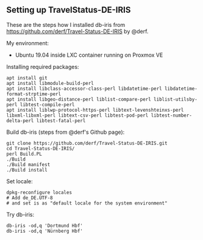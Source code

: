 Setting up TravelStatus-DE-IRIS
-------------------------------

These are the steps how I installed db-iris from https://github.com/derf/Travel-Status-DE-IRIS by @derf.

My environment:
- Ubuntu 19.04 inside LXC container running on Proxmox VE

Installing required packages:

```
apt install git
apt install libmodule-build-perl
apt install libclass-accessor-class-perl libdatetime-perl libdatetime-format-strptime-perl
apt install libgeo-distance-perl liblist-compare-perl liblist-utilsby-perl libtest-compile-perl
apt install liblwp-protocol-https-perl libtext-levenshteinxs-perl libxml-libxml-perl libtext-csv-perl libtest-pod-perl libtest-number-delta-perl libtest-fatal-perl
```

Build db-iris (steps from @derf's Github page):

```
git clone https://github.com/derf/Travel-Status-DE-IRIS.git
cd Travel-Status-DE-IRIS/
perl Build.PL
./Build
./Build manifest
./Build install
```

Set locale:

```
dpkg-reconfigure locales
# Add de_DE.UTF-8
# and set is as "default locale for the system environment"
```

Try db-iris:

```
db-iris -od,q 'Dortmund Hbf'
db-iris -od,q 'Nürnberg Hbf'
```


